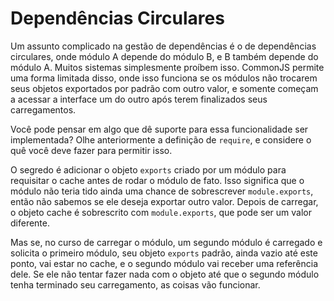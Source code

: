 # Dependências Circulares

Um assunto complicado na gestão de dependências é o de dependências circulares, onde módulo A depende do módulo B, e B também depende do módulo A. Muitos sistemas simplesmente proíbem isso. CommonJS permite uma forma limitada disso, onde isso funciona se os módulos não trocarem seus objetos exportados por padrão com outro valor, e somente começam a acessar a interface um do outro após terem finalizados seus carregamentos.

Você pode pensar em algo que dê suporte para essa funcionalidade ser implementada? Olhe anteriormente a definição de `require`, e considere o quê você deve fazer para permitir isso.

O segredo é adicionar o objeto `exports` criado por um módulo para requisitar o cache antes de rodar o módulo de fato. Isso significa que o módulo não teria tido ainda uma chance de sobrescrever `module.exports`, então não sabemos se ele deseja exportar outro valor. Depois de carregar, o objeto cache é sobrescrito com `module.exports`, que pode ser um valor diferente.

Mas se, no curso de carregar o módulo, um segundo módulo é carregado e solicita o primeiro módulo, seu objeto `exports` padrão, ainda vazio até este ponto, vai estar no cache, e o segundo módulo vai receber uma referência dele. Se ele não tentar fazer nada com o objeto até que o segundo módulo tenha terminado seu carregamento, as coisas vão funcionar.
